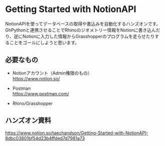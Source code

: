 # Getting Started with NotionAPI

NotionAPIを使ってデータベースの取得や書込みを自動化するハンズオンです。GhPythonと連携させることでRhinoのジオメトリー情報をNotionに書き込んだり、逆にNotionに入力した情報からGrasshopperのプログラムを走らせたりすることをゴールにしようと思います。

## 必要なもの  
- Notionアカウント（Admin権限のもの）  
https://www.notion.so/

- Postman  
https://www.postman.com/

- Rhino/Grasshopper  

## ハンズオン資料
https://www.notion.so/taechandson/Getting-Started-with-NotionAPI-8dbc03801bf54d23b4ffded7d7981a73